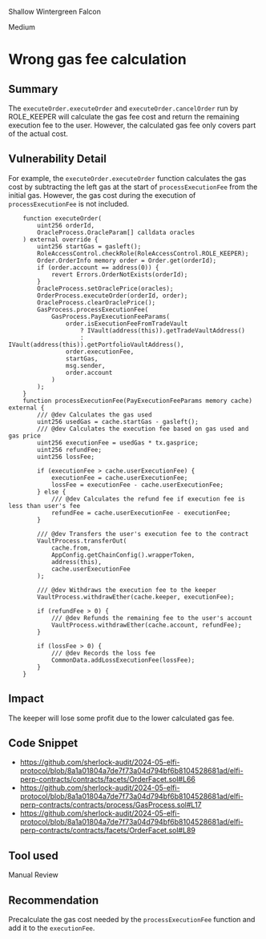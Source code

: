 Shallow Wintergreen Falcon

Medium

# Wrong gas fee calculation

## Summary
The `executeOrder.executeOrder` and `executeOrder.cancelOrder` run by ROLE_KEEPER will calculate the gas fee cost and return the remaining execution fee to the user. However, the calculated gas fee only covers part of the actual cost. 

## Vulnerability Detail
For example, the `executeOrder.executeOrder` function calculates the gas cost by subtracting the left gas at the start of `processExecutionFee` from the initial gas. However, the gas cost during the execution of `processExecutionFee` is not included. 
```solidity
    function executeOrder(
        uint256 orderId,
        OracleProcess.OracleParam[] calldata oracles
    ) external override {
        uint256 startGas = gasleft();
        RoleAccessControl.checkRole(RoleAccessControl.ROLE_KEEPER);
        Order.OrderInfo memory order = Order.get(orderId);
        if (order.account == address(0)) {
            revert Errors.OrderNotExists(orderId);
        }
        OracleProcess.setOraclePrice(oracles);
        OrderProcess.executeOrder(orderId, order);
        OracleProcess.clearOraclePrice();
        GasProcess.processExecutionFee(
            GasProcess.PayExecutionFeeParams(
                order.isExecutionFeeFromTradeVault
                    ? IVault(address(this)).getTradeVaultAddress()
                    : IVault(address(this)).getPortfolioVaultAddress(),
                order.executionFee,
                startGas,
                msg.sender,
                order.account
            )
        );
    }
    function processExecutionFee(PayExecutionFeeParams memory cache) external {
        /// @dev Calculates the gas used
        uint256 usedGas = cache.startGas - gasleft();
        /// @dev Calculates the execution fee based on gas used and gas price
        uint256 executionFee = usedGas * tx.gasprice;
        uint256 refundFee;
        uint256 lossFee;

        if (executionFee > cache.userExecutionFee) {
            executionFee = cache.userExecutionFee;
            lossFee = executionFee - cache.userExecutionFee;
        } else {
            /// @dev Calculates the refund fee if execution fee is less than user's fee
            refundFee = cache.userExecutionFee - executionFee;
        }

        /// @dev Transfers the user's execution fee to the contract
        VaultProcess.transferOut(
            cache.from,
            AppConfig.getChainConfig().wrapperToken,
            address(this),
            cache.userExecutionFee
        );

        /// @dev Withdraws the execution fee to the keeper
        VaultProcess.withdrawEther(cache.keeper, executionFee);

        if (refundFee > 0) {
            /// @dev Refunds the remaining fee to the user's account
            VaultProcess.withdrawEther(cache.account, refundFee);
        }

        if (lossFee > 0) {
            /// @dev Records the loss fee
            CommonData.addLossExecutionFee(lossFee);
        }
    }
```

## Impact
The keeper will lose some profit due to the lower calculated gas fee. 

## Code Snippet
- https://github.com/sherlock-audit/2024-05-elfi-protocol/blob/8a1a01804a7de7f73a04d794bf6b8104528681ad/elfi-perp-contracts/contracts/facets/OrderFacet.sol#L66
- https://github.com/sherlock-audit/2024-05-elfi-protocol/blob/8a1a01804a7de7f73a04d794bf6b8104528681ad/elfi-perp-contracts/contracts/process/GasProcess.sol#L17
- https://github.com/sherlock-audit/2024-05-elfi-protocol/blob/8a1a01804a7de7f73a04d794bf6b8104528681ad/elfi-perp-contracts/contracts/facets/OrderFacet.sol#L89

## Tool used

Manual Review

## Recommendation

Precalculate the gas cost needed by the `processExecutionFee` function and add it to the `executionFee`. 
